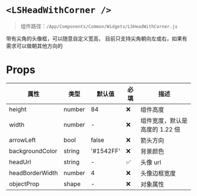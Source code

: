 # `<LSHeadWithCorner />`

> 组件路径：`/App/Components/Common/Widgets/LSHeadWithCorner.js`

带有尖角的头像框，可以随意自定义宽高，
目前只支持尖角朝向左或右，如果有需求可以做朝其他方向的

# Props

| 属性            | 类型   | 默认值    | 必填 | 描述                           |
| --------------- | ------ | --------- | ---- | ------------------------------ |
| height          | number | 84        | ❌   | 组件高度                       |
| width           | number | -         | ❌   | 组件宽度，默认是高度的 1.22 倍 |
| arrowLeft       | bool   | false     | ❌   | 箭头方向                       |
| backgroundColor | string | '#1542FF' | ❌   | 背景颜色                       |
| headUrl         | string | -         | ✅   | 头像 url                       |
| headBorderWidth | number | 4         | ❌   | 头像边框宽度                   |
| objectProp      | shape  | -         | ❌   | 对象属性                       |
